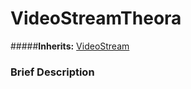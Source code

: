 #  VideoStreamTheora  
#####**Inherits:** [VideoStream](class_videostream)

###  Brief Description  

